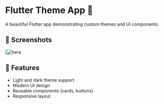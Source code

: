 # Flutter Theme App 🎨

A beautiful Flutter app demonstrating custom themes and UI components.

## 📸 Screenshots


 |![here](lib/screens/ph.png)


## 🚀 Features

- Light and dark theme support
- Modern UI design
- Reusable components (cards, buttons)
- Responsive layout
